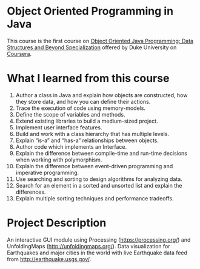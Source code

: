 # Object Oriented Programming in Java
This course is the first course on [Object Oriented Java Programming: Data Structures and Beyond Specialization](https://www.coursera.org/specializations/java-object-oriented?) offered by Duke University on [Coursera](https://www.coursera.org).

# What I learned from this course
1. Author a class in Java and explain how objects are constructed, how they store data, and how you can define their actions.
1. Trace the execution of code using memory-models.
1. Define the scope of variables and methods.
1. Extend existing libraries to build a medium-sized project.
1. Implement user interface features.
1. Build and work with a class hierarchy that has multiple levels.
1. Explain “is-a” and “has-a” relationships between objects.
1. Author code which implements an Interface.
1. Explain the difference between compile-time and run-time decisions when working with polymorphism.
1. Explain the difference between event-driven programming and imperative programming.
1. Use searching and sorting to design algorithms for analyzing data.
1. Search for an element in a sorted and unsorted list and explain the differences.
1. Explain multiple sorting techniques and performance tradeoffs.

# Project Description
An interactive GUI module using Processing (https://processing.org/) and UnfoldingMaps (http://unfoldingmaps.org/).
Data visualization for Earthquakes and major cities in the world with live Earthquake data feed from http://earthquake.usgs.gov/.
